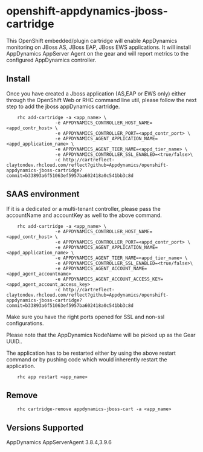 # openshift-appdynamics-jboss-cartridge 

This OpenShift embedded/plugin cartridge will enable AppDynamics monitoring on JBoss AS, JBoss EAP, JBoss EWS applications. It will install AppDynamics AppServer Agent on the gear and will report metrics to the configured AppDynamics controller.

## Install ##

Once you have created a Jboss application (AS,EAP or EWS only) either through the OpenShift Web or RHC command line util, please follow the next step to add the jboss appDynamics cartridge. 



```
	rhc add-cartridge -a <app_name> \
				  -e APPDYNAMICS_CONTROLLER_HOST_NAME=<appd_contr_host> \
				  -e APPDYNAMICS_CONTROLLER_PORT=<appd_contr_port> \ 
				  -e APPDYNAMICS_AGENT_APPLICATION_NAME=<appd_application_name> \
				  -e APPDYNAMICS_AGENT_TIER_NAME=<appd_tier_name> \
				  -e APPDYNAMICS_CONTROLLER_SSL_ENABLED=<true/false>\
				  -c http://cartreflect-claytondev.rhcloud.com/reflect?github=Appdynamics/openshift-appdynamics-jboss-cartridge?commit=b33893a6f51063ef5957ba602418a0c541bb3c8d

```

## SAAS environment ## 

If it is a dedicated or a multi-tenant controller, please pass the accountName and accountKey as well to the above command. 

```
	rhc add-cartridge -a <app_name> \
				  -e APPDYNAMICS_CONTROLLER_HOST_NAME=<appd_contr_host> \
				  -e APPDYNAMICS_CONTROLLER_PORT=<appd_contr_port> \ 
				  -e APPDYNAMICS_AGENT_APPLICATION_NAME=<appd_application_name> \
				  -e APPDYNAMICS_AGENT_TIER_NAME=<appd_tier_name> \
				  -e APPDYNAMICS_CONTROLLER_SSL_ENABLED=<true/false>\
				  -e APPDYNAMICS_AGENT_ACCOUNT_NAME=<appd_agent_accountname>
				  -e APPDYNAMICS_AGENT_ACCOUNT_ACCESS_KEY=<appd_agent_account_access_key>
				  -c http://cartreflect-claytondev.rhcloud.com/reflect?github=Appdynamics/openshift-appdynamics-jboss-cartridge?commit=b33893a6f51063ef5957ba602418a0c541bb3c8d

```
Make sure you have the right ports opened for SSL  and non-ssl  configurations.


Please note that the AppDynamics NodeName will be picked up as the Gear UUID..


The application has to be restarted either by using the above restart command or by pushing code which would inherently restart the application. 



```
	rhc app restart <app_name>
```



## Remove ##

```
	rhc cartridge-remove appdynamics-jboss-cart -a <app_name>
```

## Versions Supported ##

AppDynamics AppServerAgent 3.8.4,3.9.6
